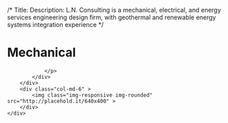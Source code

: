 /*
Title: 
Description: L.N. Consulting is a mechanical, electrical, and energy services engineering design firm, with geothermal and renewable energy systems integration experience
*/

# Mechanical

<div>
	<div class="row">
		<div class="col-md-6" >
			<div class="well" >
				<p>
					
				</p>
			</div>
		</div>
		<div class="col-md-6" >
			<img class="img-responsive img-rounded" src="http://placehold.it/640x400" >
		</div>
	</div>
</div>